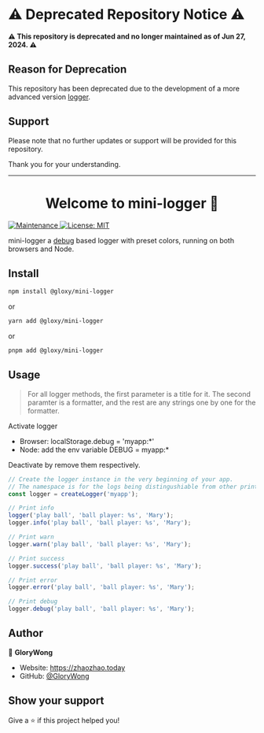 # ⚠️ Deprecated Repository Notice ⚠️

**⚠️ This repository is deprecated and no longer maintained as of Jun 27, 2024. ⚠️**

## Reason for Deprecation

This repository has been deprecated due to the development of a more advanced version [logger](https://github.com/GloryWong/logger).

## Support

Please note that no further updates or support will be provided for this repository.

Thank you for your understanding.

---

<h1 align="center">Welcome to mini-logger 👋</h1>
<p>
  <a href="https://github.com/GloryWong/mini-logger/graphs/commit-activity" target="_blank">
    <img alt="Maintenance" src="https://img.shields.io/badge/Maintained%3F-yes-green.svg" />
  </a>
  <a href="#" target="_blank">
    <img alt="License: MIT" src="https://img.shields.io/github/license/GloryWong/mini-logger" />
  </a>
</p>

mini-logger a [debug](https://github.com/debug-js/debug#readme) based logger with preset colors, running on both browsers and Node.

## Install

```bash
npm install @gloxy/mini-logger
```

or

```bash
yarn add @gloxy/mini-logger
```

or

```bash
pnpm add @gloxy/mini-logger
```

## Usage

> For all logger methods, the first parameter is a title for it. The second paramter is a formatter, and the rest are any strings one by one  for the formatter.

Activate logger
* Browser: localStorage.debug = 'myapp:*'
* Node: add the env variable DEBUG = myapp:*

Deactivate by remove them respectively.

```javascript
// Create the logger instance in the very beginning of your app.
// The namespace is for the logs being distingushiable from other prints, i.e. myapp
const logger = createLogger('myapp');

// Print info
logger('play ball', 'ball player: %s', 'Mary');
logger.info('play ball', 'ball player: %s', 'Mary');

// Print warn
logger.warn('play ball', 'ball player: %s', 'Mary');

// Print success
logger.success('play ball', 'ball player: %s', 'Mary');

// Print error
logger.error('play ball', 'ball player: %s', 'Mary');

// Print debug
logger.debug('play ball', 'ball player: %s', 'Mary');

```

## Author

👤 **GloryWong**

* Website: https://zhaozhao.today
* GitHub: [@GloryWong](https://github.com/GloryWong)

## Show your support

Give a ⭐️ if this project helped you!
